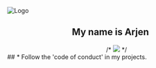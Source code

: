 
![Logo](https://cdn.discordapp.com/attachments/1190759903376179235/1212141490680242227/Thorfinn_-_Vinland_Saga.gif?ex=65f0c1bb&is=65de4cbb&hm=5ab579ea04e87ab050769daebdc0260c39991d519d6be6b32088227968ed05d5&)
## &nbsp;&nbsp;&nbsp;&nbsp;&nbsp;&nbsp;&nbsp;&nbsp;&nbsp;&nbsp;&nbsp;&nbsp;&nbsp;&nbsp;&nbsp;&nbsp;&nbsp;&nbsp;&nbsp;&nbsp;&nbsp;&nbsp;&nbsp;&nbsp;&nbsp;&nbsp;&nbsp;&nbsp;&nbsp; My name is Arjen
<div align="center">
/* <img src="https://spotify-github-profile.vercel.app/api/view?uid=31oksg2cahdgbt3diahcnekjzwv4&cover_image=true&theme=natemoo-re&show_offline=false&background_color=121212&interchange=true&bar_color=24ff3d&bar_color_cover=true" /> */
</div>  
 ## 
* Follow the 'code of conduct' in my projects.
